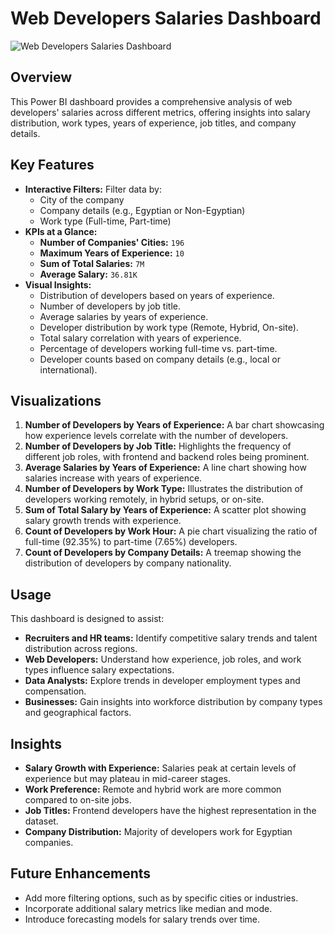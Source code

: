# Web Developers Salaries Dashboard

![Web Developers Salaries Dashboard](./Web_Developers_Dashboard.png)

## Overview
This Power BI dashboard provides a comprehensive analysis of web developers' salaries across different metrics, offering insights into salary distribution, work types, years of experience, job titles, and company details. 

## Key Features
- **Interactive Filters:** Filter data by:
  - City of the company
  - Company details (e.g., Egyptian or Non-Egyptian)
  - Work type (Full-time, Part-time)
- **KPIs at a Glance:**
  - **Number of Companies' Cities:** `196`
  - **Maximum Years of Experience:** `10`
  - **Sum of Total Salaries:** `7M`
  - **Average Salary:** `36.81K`
- **Visual Insights:**
  - Distribution of developers based on years of experience.
  - Number of developers by job title.
  - Average salaries by years of experience.
  - Developer distribution by work type (Remote, Hybrid, On-site).
  - Total salary correlation with years of experience.
  - Percentage of developers working full-time vs. part-time.
  - Developer counts based on company details (e.g., local or international).

## Visualizations
1. **Number of Developers by Years of Experience:** A bar chart showcasing how experience levels correlate with the number of developers.
2. **Number of Developers by Job Title:** Highlights the frequency of different job roles, with frontend and backend roles being prominent.
3. **Average Salaries by Years of Experience:** A line chart showing how salaries increase with years of experience.
4. **Number of Developers by Work Type:** Illustrates the distribution of developers working remotely, in hybrid setups, or on-site.
5. **Sum of Total Salary by Years of Experience:** A scatter plot showing salary growth trends with experience.
6. **Count of Developers by Work Hour:** A pie chart visualizing the ratio of full-time (92.35%) to part-time (7.65%) developers.
7. **Count of Developers by Company Details:** A treemap showing the distribution of developers by company nationality.

## Usage
This dashboard is designed to assist:
- **Recruiters and HR teams:** Identify competitive salary trends and talent distribution across regions.
- **Web Developers:** Understand how experience, job roles, and work types influence salary expectations.
- **Data Analysts:** Explore trends in developer employment types and compensation.
- **Businesses:** Gain insights into workforce distribution by company types and geographical factors.

## Insights
- **Salary Growth with Experience:** Salaries peak at certain levels of experience but may plateau in mid-career stages.
- **Work Preference:** Remote and hybrid work are more common compared to on-site jobs.
- **Job Titles:** Frontend developers have the highest representation in the dataset.
- **Company Distribution:** Majority of developers work for Egyptian companies.

## Future Enhancements
- Add more filtering options, such as by specific cities or industries.
- Incorporate additional salary metrics like median and mode.
- Introduce forecasting models for salary trends over time.
